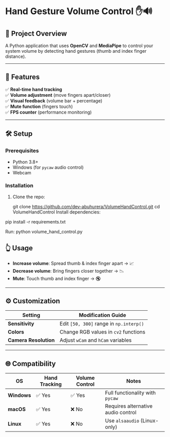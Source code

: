 # Hand Gesture Volume Control ✋🔊  


## 📌 Project Overview  
A Python application that uses **OpenCV** and **MediaPipe** to control your system volume by detecting hand gestures (thumb and index finger distance).  

---

## 🚀 Features  
✅ **Real-time hand tracking**  
✅ **Volume adjustment** (move fingers apart/closer)  
✅ **Visual feedback** (volume bar + percentage)  
✅ **Mute function** (fingers touch)  
✅ **FPS counter** (performance monitoring)  

---

## 🛠 Setup  

### Prerequisites  
- Python 3.8+  
- Windows (for `pycaw` audio control)  
- Webcam  

### Installation  
1. Clone the repo:  

   git clone https://github.com/dev-abuhurera/VolumeHandControl.git
   cd VolumeHandControl
Install dependencies:


pip install -r requirements.txt


Run:
python volume_hand_control.py


## 👆 Usage  
- **Increase volume**: Spread thumb & index finger apart → 📈  
- **Decrease volume**: Bring fingers closer together → 📉  
- **Mute**: Touch thumb and index finger → 🔇  
  

---

## ⚙ Customization  

| Setting               | Modification Guide                     |
|-----------------------|----------------------------------------|
| **Sensitivity**       | Edit `[50, 300]` range in `np.interp()`|
| **Colors**           | Change RGB values in `cv2` functions   |
| **Camera Resolution**| Adjust `wCam` and `hCam` variables     |

---

## 🌐 Compatibility  

| OS        | Hand Tracking | Volume Control | Notes                          |
|-----------|--------------|----------------|--------------------------------|
| **Windows** | ✅ Yes       | ✅ Yes          | Full functionality with `pycaw`|
| **macOS**  | ✅ Yes       | ❌ No           | Requires alternative audio control |
| **Linux**  | ✅ Yes       | ❌ No           | Use `alsaaudio` (Linux-only)   |


